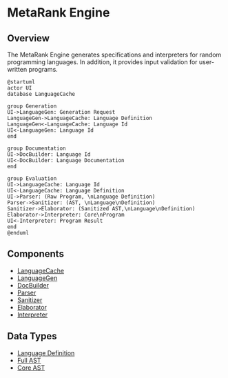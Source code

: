 MetaRank Engine
===============

## Overview

The MetaRank Engine generates specifications and interpreters for random programming languages. In addition, it provides input validation for user-written programs.


```plantuml
@startuml
actor UI
database LanguageCache

group Generation
UI->LanguageGen: Generation Request
LanguageGen->LanguageCache: Language Definition
LanguageGen<-LanguageCache: Language Id
UI<-LanguageGen: Language Id
end

group Documentation
UI->DocBuilder: Language Id
UI<-DocBuilder: Language Documentation
end

group Evaluation
UI->LanguageCache: Language Id
UI<-LanguageCache: Language Definition
UI->Parser: (Raw Program, \nLanguage Definition)
Parser->Sanitizer: (AST, \nLanguage\nDefinition)
Sanitizer->Elaborator: (Sanitized AST,\nLanguage\nDefinition)
Elaborator->Interpreter: Core\nProgram
UI<-Interpreter: Program Result
end
@enduml
```

## Components

* [LanguageCache](./LanguageCache.md)
* [LanguageGen](./LanguageGen.md)
* [DocBuilder](./DocBuilder.md)
* [Parser](./Parser.md)
* [Sanitizer](./Sanitizer.md)
* [Elaborator](./Elaborator.md)
* [Interpreter](./Interpreter.md)

## Data Types

* [Language Definition](./LanguageDefinition.md)
* [Full AST](./FullAST.md)
* [Core AST](./CoreAST.md)